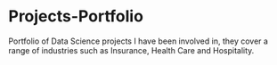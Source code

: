 # Projects-Portfolio
Portfolio of Data Science projects I have been involved in, they cover a range of industries such as Insurance, Health Care and Hospitality.
